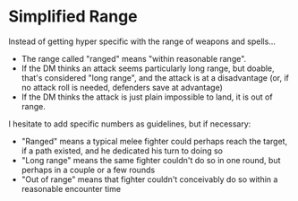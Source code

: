 # Simplified Range

Instead of getting hyper specific with the range of weapons and spells...

+ The range called "ranged" means "within reasonable range".
+ If the DM thinks an attack seems particularly long range, but doable, that's considered "long range", and the attack is at a disadvantage (or, if no attack roll is needed, defenders save at advantage)
+ If the DM thinks the attack is just plain impossible to land, it is out of range.

I hesitate to add specific numbers as guidelines, but if necessary:
+ "Ranged" means a typical melee fighter could perhaps reach the target, if a path existed, and he dedicated his turn to doing so
+ "Long range" means the same fighter couldn't do so in one round, but perhaps in a couple or a few rounds
+ "Out of range" means that fighter couldn't conceivably do so within a reasonable encounter time